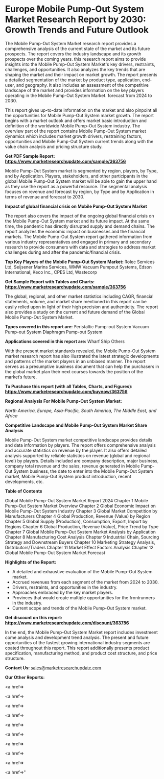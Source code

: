 # Europe Mobile Pump-Out System Market Research Report by 2030: Growth Trends and Future Outlook

The Mobile Pump-Out System Market research report provides a comprehensive analysis of the current state of the market and its future prospects. The report covers the industry landscape and its growth prospects over the coming years. this research report aims to provide insights into the Mobile Pump-Out System Market's key drivers, restraints, challenges, and opportunities. It also analyzes the key trends that are shaping the market and their impact on market growth. The report presents a detailed segmentation of the market by product type, application, end-user, and geography. It also includes an assessment of the competitive landscape of the market and provides information on the key players operating in the Mobile Pump-Out System Market. forecast from 2024 to 2030.

This report gives up-to-date information on the market and also pinpoint all the opportunities for Mobile Pump-Out System market growth. The report begins with a market outlook and offers market basic introduction and definition of the worldwide Mobile Pump-Out System industry. The overview part of the report contains Mobile Pump-Out System market dynamics which includes market growth drivers, restraining factors, opportunities and Mobile Pump-Out System current trends along with the value chain analysis and pricing structure study.

<strong><b>Get PDF Sample Report: <a href=https://www.marketresearchupdate.com/sample/363756>https://www.marketresearchupdate.com/sample/363756</a></b></strong>

Mobile Pump-Out System market is segmented by region, players, by Type, and by Application. Players, stakeholders, and other participants in the global Mobile Pump-Out System market will be able to gain the upper hand as they use the report as a powerful resource. The segmental analysis focuses on revenue and forecast by region, by Type and by Application in terms of revenue and forecast to 2030.

<strong><b>Impact of global financial crisis on Mobile Pump-Out System Market</b></strong>

The report also covers the impact of the ongoing global financial crisis on the Mobile Pump-Out System market and its future impact. At the same time, the pandemic has directly disrupted supply and demand chains. The report analyzes the economic impact on businesses and the financial markets. The Mobile Pump-Out System report gathered information from various industry representatives and engaged in primary and secondary research to provide consumers with data and strategies to address market challenges during and after the pandemic/financial crisis.

<strong><b>Top Key Players of the Mobile Pump-Out System Market:
</b></strong>Rolec Services Ltd, Seijsener Marina Services, WMW Vacuum Pumpout Systems, Edson International, Keco Inc., CPES Ltd, Wastecorp<strong><b>
</b></strong>

<strong><b>Get Sample Report with Tables and Charts: <a href=https://www.marketresearchupdate.com/sample/363756>https://www.marketresearchupdate.com/sample/363756</a></b></strong>

The global, regional, and other market statistics including CAGR, financial statements, volume, and market share mentioned in this report can be easily relied upon in light of their high precision and authenticity. The report also provides a study on the current and future demand of the Global Mobile Pump-Out System Market.

<strong><b>Types covered in this report are:
</b></strong>Peristaltic Pump-out System
Vacuum Pump-out System
Diaphragm Pump-out System<strong><b>
</b></strong>

<strong><b>Applications covered in this report are:
</b></strong>Wharf
Ship
Others<strong><b>
</b></strong>

With the present market standards revealed, the Mobile Pump-Out System market research report has also illustrated the latest strategic developments and patterns of the market players in an unbiased manner. The report serves as a presumptive business document that can help the purchasers in the global market plan their next courses towards the position of the market’s future.

<strong><b>To Purchase this report (with all Tables, Charts, and Figures): <a href=https://www.marketresearchupdate.com/buynow/363756>https://www.marketresearchupdate.com/buynow/363756</a></b></strong>

<strong><b>Regional Analysis For Mobile Pump-Out System Market:</b></strong>

<em><i>North America, Europe, Asia-Pacific, South America, The Middle East, and Africa</i></em>

<strong><b>Competitive Landscape and Mobile Pump-Out System Market Share Analysis</b></strong>

Mobile Pump-Out System market competitive landscape provides details and data information by players. The report offers comprehensive analysis and accurate statistics on revenue by the player. It also offers detailed analysis supported by reliable statistics on revenue (global and regional level) by players. Details included are company description, major business, company total revenue and the sales, revenue generated in Mobile Pump-Out System business, the date to enter into the Mobile Pump-Out System market, Mobile Pump-Out System product introduction, recent developments, etc.

<strong><b>Table of Contents</b></strong>

Global Mobile Pump-Out System Market Report 2024
Chapter 1 Mobile Pump-Out System Market Overview
Chapter 2 Global Economic Impact on Mobile Pump-Out System Industry
Chapter 3 Global Market Competition by Manufacturers
Chapter 4 Global Production, Revenue (Value) by Region
Chapter 5 Global Supply (Production), Consumption, Export, Import by Regions
Chapter 6 Global Production, Revenue (Value), Price Trend by Type
Chapter 7 Global Mobile Pump-Out System Market Analysis by Application
Chapter 8 Manufacturing Cost Analysis
Chapter 9 Industrial Chain, Sourcing Strategy and Downstream Buyers
Chapter 10 Marketing Strategy Analysis, Distributors/Traders
Chapter 11 Market Effect Factors Analysis
Chapter 12 Global Mobile Pump-Out System Market Forecast

<strong><b>Highlights of the Report:</b></strong>

- A detailed and exhaustive evaluation of the Mobile Pump-Out System market.
- Accrued revenues from each segment of the market from 2024 to 2030.
- Drivers, restraints, and opportunities in the industry.
- Approaches embraced by the key market players.
- Provinces that would create multiple opportunities for the frontrunners in the industry.
- Current scope and trends of the Mobile Pump-Out System market.

<strong><b>Get discount on this report: <a href=https://www.marketresearchupdate.com/discount/363756>https://www.marketresearchupdate.com/discount/363756</a></b></strong>

In the end, the Mobile Pump-Out System Market report includes investment come analysis and development trend analysis. The present and future opportunities of the fastest growing international industry segments are coated throughout this report. This report additionally presents product specification, manufacturing method, and product cost structure, and price structure.

<strong><b>Contact Us:
</b></strong>sales@marketresearchupdate.com

<strong>Our Other Reports:</strong>

<a href=></a>

<a href=></a>

<a href=></a>

<a href=></a>

<a href=></a>

<a href=></a>

<a href=></a>

<a href=></a>

<a href=></a>

<a href=></a>"
